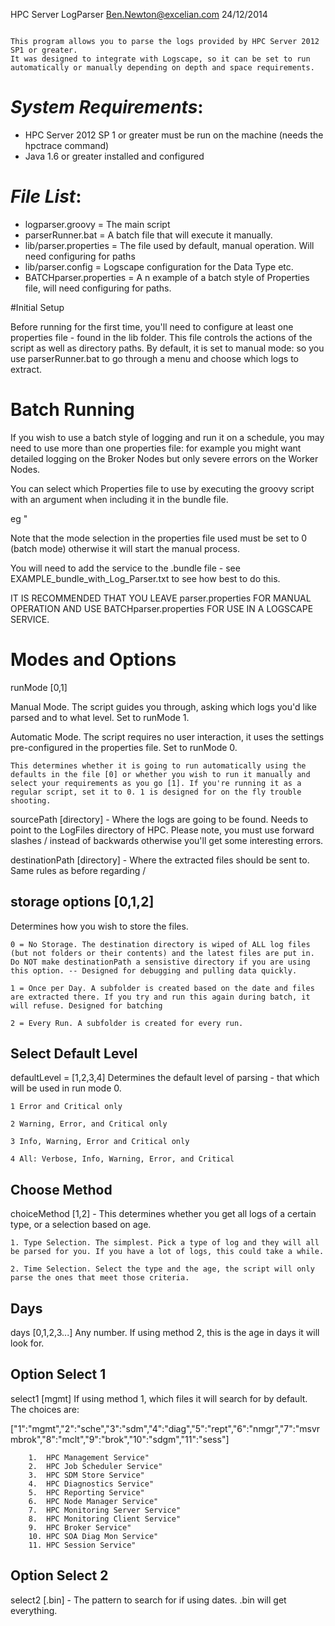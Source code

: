 HPC Server LogParser
Ben.Newton@excelian.com
24/12/2014

~~~~~~~~~~~~~~~~~~~~~~~~~~~~~~~~~~~~~~~~~~~~~~~~~~~~~

This program allows you to parse the logs provided by HPC Server 2012 SP1 or greater.
It was designed to integrate with Logscape, so it can be set to run automatically or manually depending on depth and space requirements. 

~~~~~~~~~~~~~~~~~~~~~~~~~~~~~~~~~~~~~~~~~~~~~~~~~~~~~

# ***System Requirements***:

 - HPC Server 2012 SP 1 or greater must be run on the machine (needs the hpctrace command)
 - Java 1.6 or greater installed and configured

 
# ***File List***:
 - logparser.groovy = The main script
 - parserRunner.bat = A batch file that will execute it manually. 
 - lib/parser.properties = The file used by default, manual operation. Will need configuring for paths
 - lib/parser.config = Logscape configuration for the Data Type etc.
 - BATCHparser.properties = A n example of a batch style of Properties file, will need configuring for paths. 
 

#Initial Setup 

Before running for the first time, you'll need to configure at least one properties file - found in the lib folder.
This file controls the actions of the script as well as directory paths. By default, it is set to manual mode: so you use parserRunner.bat to go through a menu and choose which logs to extract. 

# Batch Running

If you wish to use a batch style of logging and run it on a schedule, you may need to use more than one properties file: for example you might want detailed logging on the Broker Nodes but only severe errors on the Worker Nodes.

You can select which Properties file to use by executing the groovy script with an argument when including it in the bundle file.

eg <script>logparser.groovy "BATCHparser.properties</script>"

Note that the mode selection in the properties file used must be set to 0 (batch mode) otherwise it will start the manual process. 

You will need to add the service to the .bundle file - see EXAMPLE_bundle_with_Log_Parser.txt to see how best to do this.

IT IS RECOMMENDED THAT YOU LEAVE parser.properties FOR MANUAL OPERATION AND USE BATCHparser.properties FOR USE IN A LOGSCAPE SERVICE.


# Modes and Options

runMode [0,1]

Manual Mode. The script guides you through, asking which logs you'd like parsed and to what level. 
Set to runMode 1. 

Automatic Mode. The script requires no user interaction, it uses the settings pre-configured in the properties file.
Set to runMode 0.

	This determines whether it is going to run automatically using the defaults in the file [0] or whether you wish to run it manually and select your requirements as you go [1]. If you're running it as a regular script, set it to 0. 1 is designed for on the fly trouble shooting.

sourcePath [directory] - Where the logs are going to be found. Needs to point to the LogFiles directory of HPC. Please note, you must use forward slashes / instead of backwards otherwise you'll get some interesting errors.

destinationPath [directory] - Where the extracted files should be sent to. Same rules as before regarding /

## storage options  [0,1,2] 
 Determines how you wish to store the files.

	0 = No Storage. The destination directory is wiped of ALL log files (but not folders or their contents) and the latest files are put in. Do NOT make destinationPath a sensistive directory if you are using this option. -- Designed for debugging and pulling data quickly.
	
	1 = Once per Day. A subfolder is created based on the date and files are extracted there. If you try and run this again during batch, it will refuse. Designed for batching
	
	2 = Every Run. A subfolder is created for every run.

## Select Default Level
 defaultLevel = [1,2,3,4] Determines the default level of parsing - that which will be used in run mode 0. 

	1 Error and Critical only
	
	2 Warning, Error, and Critical only
	
	3 Info, Warning, Error and Critical only
	
	4 All: Verbose, Info, Warning, Error, and Critical
 
## Choose Method
 choiceMethod [1,2] - This determines whether you get all logs of a certain type, or a selection based on age.

	1. Type Selection. The simplest. Pick a type of log and they will all be parsed for you. If you have a lot of logs, this could take a while.
	
	2. Time Selection. Select the type and the age, the script will only parse the ones that meet those criteria. 

## Days 
days [0,1,2,3...] Any number. If using method 2, this is the age in days it will look for. 

## Option Select 1 
 select1 [mgmt] If using method 1, which files it will search for by default. The choices are:

["1":"mgmt","2":"sche","3":"sdm","4":"diag","5":"rept","6":"nmgr","7":"msvrmbrok","8":"mclt","9":"brok","10":"sdgm","11":"sess"]

		1.  HPC Management Service"
		2.  HPC Job Scheduler Service"
		3.  HPC SDM Store Service"
		4.  HPC Diagnostics Service"
		5.  HPC Reporting Service"
		6.  HPC Node Manager Service"	 
		7.  HPC Monitoring Server Service"	 
		8.  HPC Monitoring Client Service"
		9.  HPC Broker Service"
		10. HPC SOA Diag Mon Service"
		11. HPC Session Service"

## Option Select 2 
 select2 [.bin] - The pattern to search for if using dates. .bin will get everything.
